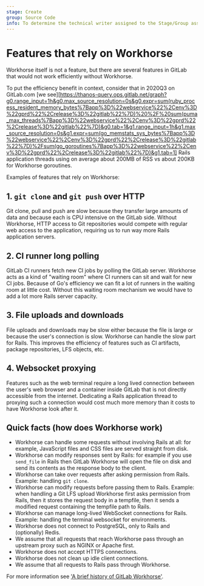 ```yaml
---
stage: Create
group: Source Code
info: To determine the technical writer assigned to the Stage/Group associated with this page, see https://about.gitlab.com/handbook/engineering/ux/technical-writing/#assignments
---
```


# Features that rely on Workhorse

Workhorse itself is not a feature, but there are several features in
GitLab that would not work efficiently without Workhorse.

To put the efficiency benefit in context, consider that in 2020Q3 on
GitLab.com [we see][https://thanos-query.ops.gitlab.net/graph?g0.range_input=1h&g0.max_source_resolution=0s&g0.expr=sum(ruby_process_resident_memory_bytes%7Bapp%3D%22webservice%22%2Cenv%3D%22gprd%22%2Crelease%3D%22gitlab%22%7D)%20%2F%20sum(puma_max_threads%7Bapp%3D%22webservice%22%2Cenv%3D%22gprd%22%2Crelease%3D%22gitlab%22%7D)&g0.tab=1&g1.range_input=1h&g1.max_source_resolution=0s&g1.expr=sum(go_memstats_sys_bytes%7Bapp%3D%22webservice%22%2Cenv%3D%22gprd%22%2Crelease%3D%22gitlab%22%7D)%2Fsum(go_goroutines%7Bapp%3D%22webservice%22%2Cenv%3D%22gprd%22%2Crelease%3D%22gitlab%22%7D)&g1.tab=1]
Rails application threads using on average
about 200MB of RSS vs about 200KB for Workhorse goroutines.

Examples of features that rely on Workhorse:

## 1. `git clone` and `git push` over HTTP

Git clone, pull and push are slow because they transfer large amounts
of data and because each is CPU intensive on the GitLab side. Without
Workhorse, HTTP access to Git repositories would compete with regular
web access to the application, requiring us to run way more Rails
application servers.

## 2. CI runner long polling

GitLab CI runners fetch new CI jobs by polling the GitLab server.
Workhorse acts as a kind of "waiting room" where CI runners can sit
and wait for new CI jobs. Because of Go's efficiency we can fit a lot
of runners in the waiting room at little cost. Without this waiting
room mechanism we would have to add a lot more Rails server capacity.

## 3. File uploads and downloads

File uploads and downloads may be slow either because the file is
large or because the user's connection is slow. Workhorse can handle
the slow part for Rails. This improves the efficiency of features such
as CI artifacts, package repositories, LFS objects, etc.

## 4. Websocket proxying

Features such as the web terminal require a long lived connection
between the user's web browser and a container inside GitLab that is
not directly accessible from the internet. Dedicating a Rails
application thread to proxying such a connection would cost much more
memory than it costs to have Workhorse look after it.

## Quick facts (how does Workhorse work)

- Workhorse can handle some requests without involving Rails at all:
  for example, JavaScript files and CSS files are served straight
  from disk.
- Workhorse can modify responses sent by Rails: for example if you use
  `send_file` in Rails then GitLab Workhorse will open the file on
  disk and send its contents as the response body to the client.
- Workhorse can take over requests after asking permission from Rails.
  Example: handling `git clone`.
- Workhorse can modify requests before passing them to Rails. Example:
  when handling a Git LFS upload Workhorse first asks permission from
  Rails, then it stores the request body in a tempfile, then it sends
  a modified request containing the tempfile path to Rails.
- Workhorse can manage long-lived WebSocket connections for Rails.
  Example: handling the terminal websocket for environments.
- Workhorse does not connect to PostgreSQL, only to Rails and (optionally) Redis.
- We assume that all requests that reach Workhorse pass through an
  upstream proxy such as NGINX or Apache first.
- Workhorse does not accept HTTPS connections.
- Workhorse does not clean up idle client connections.
- We assume that all requests to Rails pass through Workhorse.

For more information see ['A brief history of GitLab Workhorse'](https://about.gitlab.com/2016/04/12/a-brief-history-of-gitlab-workhorse/).
